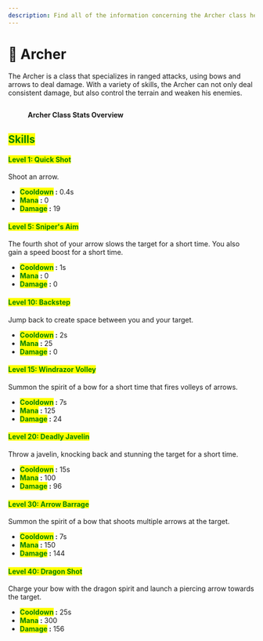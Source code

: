 ```yaml
---
description: Find all of the information concerning the Archer class here.
---
```


# 🏹 Archer

The Archer is a class that specializes in ranged attacks, using bows and arrows to deal damage. With a variety of skills, the Archer can not only deal consistent damage, but also control the terrain and weaken his enemies.

<figure><img src="../../.gitbook/assets/Capture d&#x27;écran 2024-12-03 123408.png" alt=""><figcaption><p><strong>Archer Class Stats Overview</strong></p></figcaption></figure>

## <mark style="color:green;">Skills</mark>

#### <mark style="color:green;">**Level 1: Quick Shot**</mark> <a href="#niveau-1-tir-rapide" id="niveau-1-tir-rapide"></a>

Shoot an arrow.

* <mark style="color:green;">**Cooldown**</mark>**&#x20;:** 0.4s
* <mark style="color:green;">**Mana**</mark>**&#x20;:** 0
* <mark style="color:green;">**Damage**</mark>**&#x20;:** 19

#### <mark style="color:green;">**Level 5: Sniper's Aim**</mark> <a href="#niveau-5-visee-du-sniper" id="niveau-5-visee-du-sniper"></a>

The fourth shot of your arrow slows the target for a short time. You also gain a speed boost for a short time.

* <mark style="color:green;">**Cooldown**</mark>**&#x20;:** 1s
* <mark style="color:green;">**Mana**</mark>**&#x20;:** 0
* <mark style="color:green;">**Damage**</mark>**&#x20;:** 0

#### <mark style="color:green;">**Level 10: Backstep**</mark> <a href="#niveau-10-recul" id="niveau-10-recul"></a>

Jump back to create space between you and your target.

* <mark style="color:green;">**Cooldown**</mark>**&#x20;:** 2s
* <mark style="color:green;">**Mana**</mark>**&#x20;:** 25
* <mark style="color:green;">**Damage**</mark>**&#x20;:** 0

#### <mark style="color:green;">**Level 15: Windrazor Volley**</mark> <a href="#niveau-15-coup-vent" id="niveau-15-coup-vent"></a>

Summon the spirit of a bow for a short time that fires volleys of arrows.

* <mark style="color:green;">**Cooldown**</mark>**&#x20;:** 7s
* <mark style="color:green;">**Mana**</mark>**&#x20;:** 125
* <mark style="color:green;">**Damage**</mark>**&#x20;:** 24

#### <mark style="color:green;">**Level 20: Deadly Javelin**</mark> <a href="#niveau-20-javelot-mortel" id="niveau-20-javelot-mortel"></a>

Throw a javelin, knocking back and stunning the target for a short time.

* <mark style="color:green;">**Cooldown**</mark>**&#x20;:** 15s
* <mark style="color:green;">**Mana**</mark>**&#x20;:** 100
* <mark style="color:green;">**Damage**</mark>**&#x20;:** 96

#### <mark style="color:green;">**Level 30: Arrow Barrage**</mark> <a href="#niveau-30-nuee-de-fleches" id="niveau-30-nuee-de-fleches"></a>

Summon the spirit of a bow that shoots multiple arrows at the target.

* <mark style="color:green;">**Cooldown**</mark>**&#x20;:** 7s
* <mark style="color:green;">**Mana**</mark>**&#x20;:** 150
* <mark style="color:green;">**Damage**</mark>**&#x20;:** 144

#### <mark style="color:green;">**Level 40: Dragon Shot**</mark> <a href="#niveau-40-tire-du-dragon" id="niveau-40-tire-du-dragon"></a>

Charge your bow with the dragon spirit and launch a piercing arrow towards the target.

* <mark style="color:green;">**Cooldown**</mark>**&#x20;:** 25s
* <mark style="color:green;">**Mana**</mark>**&#x20;:** 300
* <mark style="color:green;">**Damage**</mark>**&#x20;:** 156
